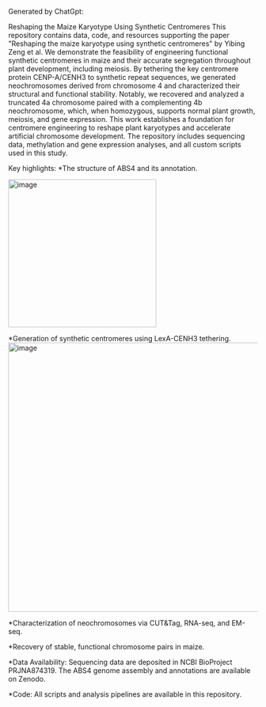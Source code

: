 Generated by ChatGpt:

Reshaping the Maize Karyotype Using Synthetic Centromeres
This repository contains data, code, and resources supporting the paper "Reshaping the maize karyotype using synthetic centromeres" by Yibing Zeng et al. We demonstrate the feasibility of engineering functional synthetic centromeres in maize and their accurate segregation throughout plant development, including meiosis. By tethering the key centromere protein CENP-A/CENH3 to synthetic repeat sequences, we generated neochromosomes derived from chromosome 4 and characterized their structural and functional stability. Notably, we recovered and analyzed a truncated 4a chromosome paired with a complementing 4b neochromosome, which, when homozygous, supports normal plant growth, meiosis, and gene expression. This work establishes a foundation for centromere engineering to reshape plant karyotypes and accelerate artificial chromosome development. The repository includes sequencing data, methylation and gene expression analyses, and all custom scripts used in this study.

Key highlights:
*The structure of ABS4 and its annotation.

<img width="299" alt="image" src="https://github.com/user-attachments/assets/d5f9edba-5b34-44ac-a9e6-717764578a32" />

*Generation of synthetic centromeres using LexA-CENH3 tethering.
<img width="544" alt="image" src="https://github.com/user-attachments/assets/b33a219c-5152-42a4-83ed-9c4e7c96ea4e" />


*Characterization of neochromosomes via CUT&Tag, RNA-seq, and EM-seq.

*Recovery of stable, functional chromosome pairs in maize.

*Data Availability: Sequencing data are deposited in NCBI BioProject PRJNA874319. The ABS4 genome assembly and annotations are available on Zenodo.

*Code: All scripts and analysis pipelines are available in this repository.



